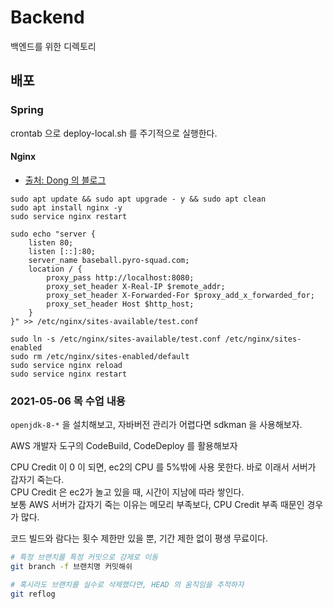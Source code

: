# Backend

백엔드를 위한 디렉토리

## 배포

### Spring

crontab 으로 deploy-local.sh 를 주기적으로 실행한다.

#### Nginx

- [출처: Dong 의 블로그](https://velog.io/@d-h-k/NGINX)

```
sudo apt update && sudo apt upgrade - y && sudo apt clean
sudo apt install nginx -y
sudo service nginx restart

sudo echo "server {
    listen 80;
    listen [::]:80;
    server_name baseball.pyro-squad.com;
    location / {
        proxy_pass http://localhost:8080;
        proxy_set_header X-Real-IP $remote_addr;
        proxy_set_header X-Forwarded-For $proxy_add_x_forwarded_for;
        proxy_set_header Host $http_host;
    }
}" >> /etc/nginx/sites-available/test.conf

sudo ln -s /etc/nginx/sites-available/test.conf /etc/nginx/sites-enabled
sudo rm /etc/nginx/sites-enabled/default
sudo service nginx reload
sudo service nginx restart
```

### 2021-05-06 목 수업 내용

`openjdk-8-*` 을 설치해보고, 자바버전 관리가 어렵다면 sdkman 을 사용해보자.

AWS 개발자 도구의 CodeBuild, CodeDeploy 를 활용해보자

CPU Credit 이 0 이 되면, ec2의 CPU 를 5%밖에 사용 못한다. 바로 이래서 서버가 갑자기 죽는다.<br>
CPU Credit 은 ec2가 놀고 있을 때, 시간이 지남에 따라 쌓인다.<br>
보통 AWS 서버가 갑자기 죽는 이유는 메모리 부족보다, CPU Credit 부족 때문인 경우가 많다.

코드 빌드와 람다는 횟수 제한만 있을 뿐, 기간 제한 없이 평생 무료이다.

```sh
# 특정 브랜치를 특정 커밋으로 강제로 이동
git branch -f 브랜치명 커밋해쉬

# 혹시라도 브랜치를 실수로 삭제했다면, HEAD 의 움직임을 추적하자
git reflog
```
